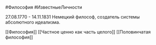 #Философия #ИзвестныеЛичности 

27.08.1770 - 14.11.1831
Немецкий философ, создатель системы абсолютного идеализма.

[[Философия]]
[[Частное ценно как часть целого]]
[[Половинчатая философия]]